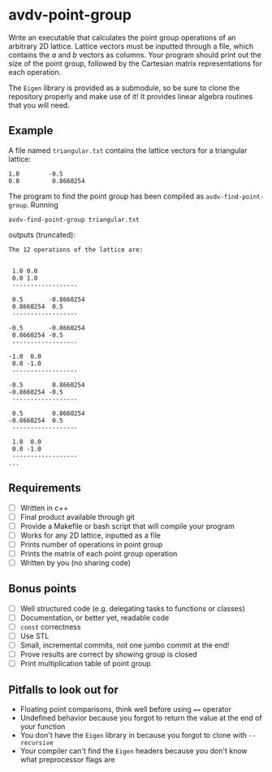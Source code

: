 # avdv-point-group
Write an executable that calculates the point group operations of an arbitrary 2D lattice.
Lattice vectors must be inputted through a file, which contains the *a* and *b* vectors as columns.
Your program should print out the size of the point group, followed by the Cartesian matrix representations for each operation.

The `Eigen` library is provided as a submodule, so be sure to clone the repository properly and make use of it!
It provides linear algebra routines that you will need.

## Example
A file named `triangular.txt` contains the lattice vectors for a triangular lattice:
```
1.0        -0.5      
0.0         0.8660254
```

The program to find the point group has been compiled as `avdv-find-point-group`.
Running
```
avdv-find-point-group triangular.txt
```
outputs (truncated):
```
The 12 operations of the lattice are:


 1.0 0.0
 0.0 1.0
 ------------------

 0.5       -0.8660254
 0.8660254  0.5      
 ------------------

-0.5       -0.8660254
 0.8660254 -0.5      
 ------------------

-1.0  0.0
 0.0 -1.0
 ------------------

-0.5        0.8660254
-0.8660254 -0.5      
 ------------------

 0.5        0.8660254
-0.8660254  0.5      
 ------------------

 1.0  0.0
 0.0 -1.0
 ------------------
...

```

## Requirements
- [ ] Written in c++
- [ ] Final product available through git
- [ ] Provide a Makefile or bash script that will compile your program
- [ ] Works for any 2D lattice, inputted as a file
- [ ] Prints number of operations in point group
- [ ] Prints the matrix of each point group operation
- [ ] Written by you (no sharing code)

## Bonus points
- [ ] Well structured code (e.g. delegating tasks to functions or classes)
- [ ] Documentation, or better yet, readable code
- [ ] `const` correctness
- [ ] Use STL
- [ ] Small, incremental commits, not one jumbo commit at the end!
- [ ] Prove results are correct by showing group is closed
- [ ] Print multiplication table of point group

## Pitfalls to look out for
* Floating point comparisons, think well before using `==` operator
* Undefined behavior because you forgot to return the value at the end of your function
* You don't have the `Eigen` library in because you forgot to clone with `--recursive`
* Your compiler can't find the `Eigen` headers because you don't know what preprocessor flags are
